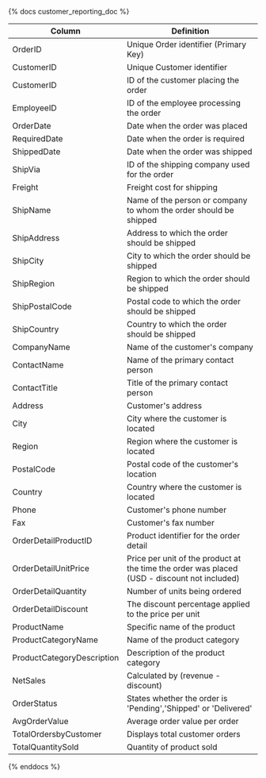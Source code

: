 {% docs customer_reporting_doc %}

| Column                  | Definition                                       |
|-------------------------|--------------------------------------------------|
| OrderID                 | Unique Order identifier (Primary Key)            |
| CustomerID    	      | Unique Customer identifier         		         |
| CustomerID              | ID of the customer placing the order             |
| EmployeeID              | ID of the employee processing the order          |
| OrderDate               | Date when the order was placed                   |
| RequiredDate            | Date when the order is required                  |
| ShippedDate             | Date when the order was shipped                  |
| ShipVia                 | ID of the shipping company used for the order    |
| Freight                 | Freight cost for shipping                        |
| ShipName                | Name of the person or company to whom the order should be shipped |
| ShipAddress             | Address to which the order should be shipped     |
| ShipCity                | City to which the order should be shipped        |
| ShipRegion              | Region to which the order should be shipped      |
| ShipPostalCode          | Postal code to which the order should be shipped |
| ShipCountry             | Country to which the order should be shipped     |
| CompanyName   	      | Name of the customer's company		             |                  
| ContactName   	      | Name of the primary contact person		         |                      
| ContactTitle  	      | Title of the primary contact person		         |                     
| Address       	      | Customer's address				                 |                              
| City          	      | City where the customer is located		         |              
| Region        	      | Region where the customer is located	         |            
| PostalCode    	      | Postal code of the customer's location	         |          
| Country       	      | Country where the customer is located	         |           
| Phone         	      | Customer's phone number			                 |                        
| Fax           	      | Customer's fax number			                 |                           
| OrderDetailProductID    | Product identifier for the order detail          |
| OrderDetailUnitPrice    | Price per unit of the product at the time the order was placed (USD - discount not included) |
| OrderDetailQuantity     | Number of units being ordered                    |
| OrderDetailDiscount     | The discount percentage applied to the price per unit |
| ProductName		      | Specific name of the product		             |
| ProductCategoryName	  | Name of the product category		             |
| ProductCategoryDescription | Description of the product category	         |
| NetSales		          | Calculated by (revenue - discount)		         |
| OrderStatus 		      | States whether the order is 'Pending','Shipped' or 'Delivered' |
| AvgOrderValue		      | Average order value per order		             |		
| TotalOrdersbyCustomer	  | Displays total customer orders		             |
| TotalQuantitySold	      | Quantity of product sold			             |

{% enddocs %}